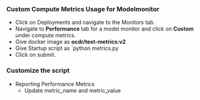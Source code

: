 ### Custom Compute Metrics Usage for Modelmonitor
- Click on Deployments and navigate to the Monitors tab.
- Navigate to **Performance** tab for a model monitor and click on **Custom** under compute metrics.
- Give docker image as **ocdr/test-metrics:v2**
- Give Startup script as `python metrics.py
- Click on submit.

### Customize the script
- Reporting Performance Metrics
  - Update metric_name and metric_value
